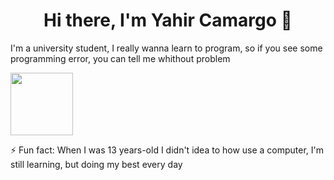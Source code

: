 <div>
    <h1 align="center">Hi there, I'm Yahir Camargo 👋</h1>
</div>
<div>
    <p align="left">I'm a university student, I really wanna learn to program, so if you see some programming error, you can tell me whithout problem</p>
</div>
<div>
    <img src="https://i.pinimg.com/originals/cb/98/a9/cb98a91991b60a91f6c854306c2f5cac.jpg" height="100">
</div>

⚡ Fun fact: When I was 13 years-old I didn't idea to how use a computer, I'm still learning, but doing my best every day

<!--
**YahirCamargo/YahirCamargo** is a ✨ _special_ ✨ repository because its `README.md` (this file) appears on your GitHub profile.

Here are some ideas to get you started:

- 🔭 I’m currently working on ...
- 🌱 I’m currently learning ...
- 👯 I’m looking to collaborate on ...
- 🤔 I’m looking for help with ...
- 💬 Ask me about ...
- 📫 How to reach me: ...
- 😄 Pronouns: ...
- ⚡ Fun fact: ...
-->
